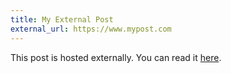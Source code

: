 ```yaml
---
title: My External Post
external_url: https://www.mypost.com
---
```


This post is hosted externally. You can read it [here](https://www.mypost.com).